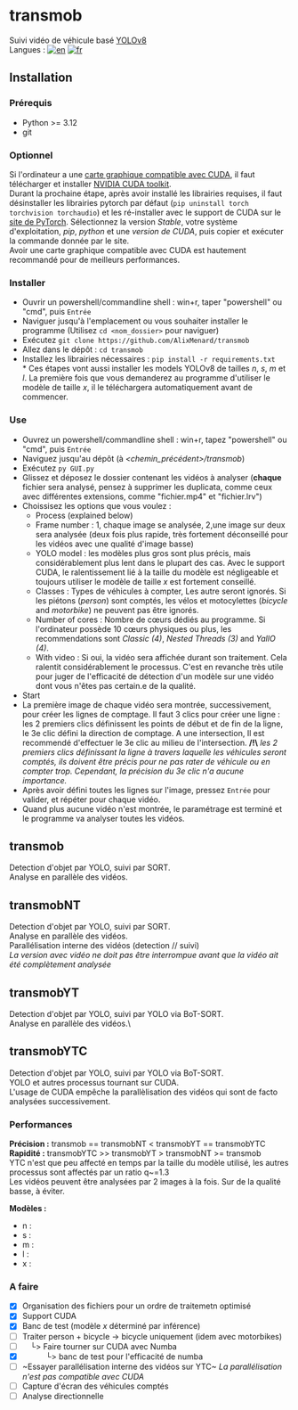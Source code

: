 # transmob
Suivi vidéo de véhicule basé [YOLOv8](https://github.com/ultralytics/ultralytics) \
Langues : [![en](https://img.shields.io/badge/lang-en-red.svg)](https://github.com/AlixMenard/transmob/blob/main/README.md)
[![fr](https://img.shields.io/badge/lang-fr-blue.svg)](https://github.com/AlixMenard/transmob/blob/main/README.fr.md)

## Installation
### Prérequis
- Python >= 3.12
- git
### Optionnel
Si l'ordinateur a une [carte graphique compatible avec CUDA](https://en.wikipedia.org/wiki/CUDA#GPUs_supported), il faut télécharger et installer [NVIDIA CUDA toolkit](https://developer.nvidia.com/cuda-downloads).\
Durant la prochaine étape, après avoir installé les librairies requises, il faut désinstaller les librairies pytorch par défaut (`pip uninstall torch torchvision torchaudio`) et les ré-installer avec le support de CUDA sur le [site de PyTorch](https://pytorch.org/get-started/locally/). Sélectionnez la version *Stable*, votre système d'exploitation, *pip*, *python* et une *version de CUDA*, puis copier et exécuter la commande donnée par le site.\
Avoir une carte graphique compatible avec CUDA est hautement recommandé pour de meilleurs performances.

### Installer
- Ouvrir un powershell/commandline shell : win+r, taper "powershell" ou "cmd", puis `Entrée`
- Naviguer jusqu'à l'emplacement ou vous souhaiter installer le programme (Utilisez `cd <nom_dossier>` pour naviguer)
- Exécutez `git clone https://github.com/AlixMenard/transmob`
- Allez dans le dépôt : `cd transmob`
- Installez les librairies nécessaires : `pip install -r requirements.txt`\
\* Ces étapes vont aussi installer les models YOLOv8 de tailles *n*, *s*, *m* et *l*. La première fois que vous demanderez au programme d'utiliser le modèle de taille *x*, il le téléchargera automatiquement avant de commencer.

### Use
- Ouvrez un powershell/commandline shell : win+r, tapez "powershell" ou "cmd", puis `Entrée`
- Naviguez jusqu'au dépôt (à *<chemin_précédent>/transmob*)
- Exécutez `py GUI.py`
- Glissez et déposez le dossier contenant les vidéos à analyser (**chaque** fichier sera analysé, pensez à supprimer les duplicata, comme ceux avec différentes extensions, comme "fichier.mp4" et "fichier.lrv")
- Choissisez les options que vous voulez :
  - Process (explained below)
  - Frame number : 1, chaque image se analysée, 2,une image sur deux sera analysée (deux fois plus rapide, très fortement déconseillé pour les vidéos avec une qualité d'image basse)
  - YOLO model : les modèles plus gros sont plus précis, mais considérablement plus lent dans le plupart des cas. Avec le support CUDA, le ralentissement lié à la taille du modèle est négligeable et toujours utiliser le modèle de taille *x* est fortement conseillé. 
  - Classes : Types de véhicules à compter, Les autre seront ignorés. Si les piétons (*person*) sont comptés, les vélos et motocylettes (*bicycle* and *motorbike*) ne peuvent pas être ignorés.
  - Number of cores : Nombre de cœurs dédiés au programme. Si l'ordinateur possède 10 cœurs physiques ou plus, les recommendations sont *Classic (4)*, *Nested Threads (3)* and *YallO (4)*.
  - With video : Si oui, la vidéo sera affichée durant son traitement. Cela ralentit considérablement le processus. C'est en revanche très utile pour juger de l'efficacité de détection d'un modèle sur une vidéo dont vous n'êtes pas certain.e de la qualité.
- Start
- La première image de chaque vidéo sera montrée, successivement, pour créer les lignes de comptage. Il faut 3 clics pour créer une ligne : les 2 premiers clics définissent les points de début et de fin de la ligne, le 3e clic défini la direction de comptage. A une intersection, Il est recommendé d'effectuer le 3e clic au milieu de l'intersection. **/!\\** *les 2 premiers clics définissant la ligne à travers laquelle les véhicules seront comptés, ils doivent être précis pour ne pas rater de véhicule ou en compter trop. Cependant, la précision du 3e clic n'a aucune importance.*
- Après avoir défini toutes les lignes sur l'image, pressez `Entrée` pour valider, et répéter pour chaque vidéo.
- Quand plus aucune vidéo n'est montrée, le paramétrage est terminé et le programme va analyser toutes les vidéos.

## transmob

Detection d'objet par YOLO, suivi par SORT.\
Analyse en parallèle des vidéos.

## transmobNT

Detection d'objet par YOLO, suivi par SORT.\
Analyse en parallèle des vidéos.\
Parallélisation interne des vidéos (detection // suivi) \
*La version avec vidéo ne doit pas être interrompue avant que la vidéo ait été complètement analysée*

## transmobYT

Detection d'objet par YOLO, suivi par YOLO via BoT-SORT.\
Analyse en parallèle des vidéos.\

## transmobYTC

Detection d'objet par YOLO, suivi par YOLO via BoT-SORT.\
YOLO et autres processus tournant sur CUDA.\
L'usage de CUDA empêche la parallèlisation des vidéos qui sont de facto analysées successivement.

### Performances
**Précision :** transmob == transmobNT < transmobYT == transmobYTC \
**Rapidité :** transmobYTC >> transmobYT > transmobNT >= transmob \
YTC n'est que peu affecté en temps par la taille du modèle utilisé, les autres processus sont affectés par un ratio q\~=1.3  \
Les vidéos peuvent être analysées par 2 images à la fois. Sur de la qualité basse, à éviter.

**Modèles :** 
- n : 
- s :
- m : 
- l :
- x :

### A faire
- [x] Organisation des fichiers pour un ordre de traitemetn optimisé 
- [X] Support CUDA
- [X] Banc de test (modèle *x* déterminé par inférence)
- [ ] Traiter person + bicycle -> bicycle uniquement (idem avec motorbikes)
- [ ] &emsp;└> Faire tourner sur CUDA avec Numba
- [X] &emsp;&emsp;&emsp;└> banc de test pour l'efficacité de numba
- [ ] ~Essayer parallélisation interne des vidéos sur YTC~ *La parallélisation n'est pas compatible avec CUDA*
- [ ] Capture d'écran des véhicules comptés
- [ ] Analyse directionnelle
